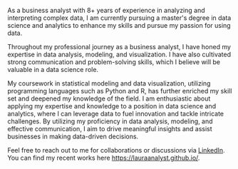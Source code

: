 As a business analyst with 8+ years of experience in analyzing and interpreting complex data, I am currently pursuing a master's degree in data science and analytics to enhance my skills and pursue my passion for using data.

Throughout my professional journey as a business analyst, I have honed my expertise in data analysis, modeling, and visualization. I have also cultivated strong communication and problem-solving skills, which I believe will be valuable in a data science role.

My coursework in statistical modeling and data visualization, utilizing programming languages such as Python and R, has further enriched my skill set and deepened my knowledge of the field. I am enthusiastic about applying my expertise and knowledge to a position in data science and analytics, where I can leverage data to fuel innovation and tackle intricate challenges. By utilizing my proficiency in data analysis, modeling, and effective communication, I aim to drive meaningful insights and assist businesses in making data-driven decisions.

Feel free to reach out to me for collaborations or discussions via <a href="https://www.linkedin.com/in/laura-assylgazhina/">LinkedIn</a>. You can find my recent works here https://lauraanalyst.github.io/. 


